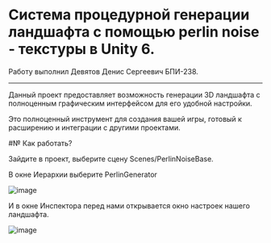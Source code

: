 # Система процедурной генерации ландшафта с помощью perlin noise - текстуры в Unity 6.

Работу выполнил Девятов Денис Сергеевич БПИ-238.

---

Данный проект предоставляет возможность генерации 3D ландшафта с полноценным графическим интерфейсом для его удобной настройки.

Это полноценный инструмент для создания вашей игры, готовый к расширению и интеграции с другими проектами.

#№ Как работать?

Зайдите в проект, выберите сцену Scenes/PerlinNoiseBase.

В окне Иерархии выберите PerlinGenerator

![image](https://github.com/user-attachments/assets/b2ec49c2-496d-46f0-9c5f-9cd756e2b225)

И в окне Инспектора перед нами открывается окно настроек нашего ландшафта.

![image](https://github.com/user-attachments/assets/17f54db2-2051-4ca5-b56a-26df934fcf2c)





